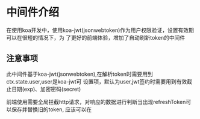 # 中间件介绍
在使用koa开发中，使用koa-jwt(jsonwebtoken)作为用户权限验证，设置有效期可以在很短的情况下，为
了更好的前端体验，增加了自动刷新token的中间件

## 注意事项
此中间件基于koa-jwt(jsonwebtoken),在解析token时需要用到ctx.state.user,user是koa-jwt可
设置项，默认为user,jwt签约时需要用到有效截止日期(exp)、加密密码(secret)

前端使用需要全局拦截http请求，对响应的数据进行判断当出现refreshToken可以保存并替换旧的token,
应该可以在